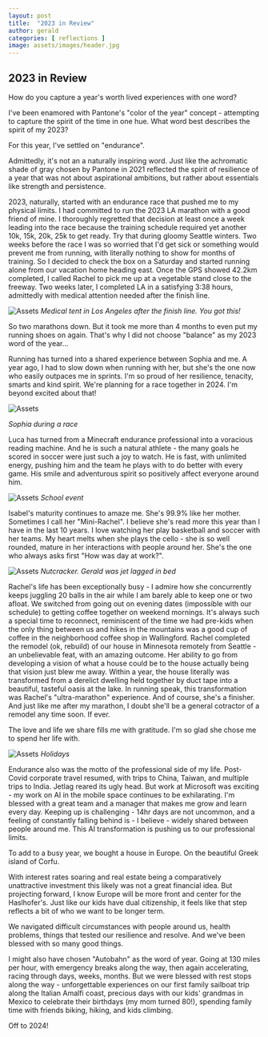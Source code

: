 ```yaml
---
layout: post
title:  "2023 in Review"
author: gerald
categories: [ reflections ]
image: assets/images/header.jpg
---
```


2023 in Review
---

How do you capture a year's worth lived experiences with one word? 

I've been enamored with Pantone's "color of the year" concept - attempting to capture the spirit of the time in one hue. What word best describes the spirit of my 2023? 

For this year, I've settled on "endurance".

Admittedly, it's not an a naturally inspiring word. Just like the achromatic shade of gray chosen by Pantone in 2021 reflected the spirit of resilience of a year that was not about aspirational ambitions, but rather about essentials like strength and persistence.

2023, naturally, started with an endurance race that pushed me to my physical limits. I had committed to run the 2023 LA marathon with a good friend of mine. I thoroughly regretted that decision at least once a week leading into the race because the training schedule required yet another 10k, 15k, 20k, 25k to get ready. Try that during gloomy Seattle winters. Two weeks before the race I was so worried that I'd get sick or something would prevent me from running, with literally nothing to show for months of training. So I decided to check the box on a Saturday and started running alone from our vacation home heading east. Once the GPS showed 42.2km completed, I called Rachel to pick me up at a vegetable stand close to the freeway. Two weeks later, I completed LA in a satisfying 3:38 hours, admittedly with medical attention needed after the finish line.

![Assets](/assets/images/marathon.jpg)
_Medical tent in Los Angeles after the finish line. You got this!_


So two marathons down. But it took me more than 4 months to even put my running shoes on again. That's why I did not choose "balance" as my 2023 word of the year...

Running has turned into a shared experience between Sophia and me. A year ago, I had to slow down when running with her, but she's the one now who easily outpaces me in sprints. I'm so proud of her resilience, tenacity, smarts and kind spirit. We're planning for a race together in 2024. I'm beyond excited about that! 

![Assets](/assets/images/sophiarun.jpg)

_Sophia during a race_


Luca has turned from a Minecraft endurance professional into a voracious reading machine. And he is such a natural athlete - the many goals he scored in soccer were just such a joy to watch. He is fast, with unlimited energy, pushing him and the team he plays with to do better with every game. His smile and adventurous spirit so positively affect everyone around him.

![Assets](/assets/images/family3.jpg)
_School event_


Isabel's maturity continues to amaze me. She's 99.9% like her mother. Sometimes I call her "Mini-Rachel". I believe she's read more this year than I have in the last 10 years. I love watching her play basketball and soccer with her teams. My heart melts when she plays the cello - she is so well rounded, mature in her interactions with people around her. She's the one who always asks first "How was day at work?".

![Assets](/assets/images/family1.jpg)
_Nutcracker. Gerald was jet lagged in bed_


Rachel's life has been exceptionally busy - I admire how she concurrently keeps juggling 20 balls in the air while I am barely able to keep one or two afloat. We switched from going out on evening dates (impossible with our schedule) to getting coffee together on weekend mornings. It's always such a special time to reconnect, reminiscent of the time we had pre-kids when the only thing between us and hikes in the mountains was a good cup of coffee in the neighborhood coffee shop in Wallingford. Rachel completed the remodel (ok, rebuild) of our house in Minnesota remotely from Seattle - an unbelievable feat, with an amazing outcome. Her ability to go from developing a vision of what a house could be to the house actually being that vision just blew me away. Within a year, the house literally was transformed from a derelict dwelling held together by duct tape into a beautiful, tasteful oasis at the lake. In running speak, this transformation was Rachel's "ultra-marathon" experience. And of course, she's a finisher. And just like me after my marathon, I doubt she'll be a general cotractor of a remodel any time soon. If ever.

The love and life we share fills me with gratitude. I'm so glad she chose me to spend her life with.

![Assets](/assets/images/family4.jpg)
_Holidays_

Endurance also was the motto of the professional side of my life. Post-Covid corporate travel resumed, with trips to China, Taiwan, and multiple trips to India. Jetlag reared its ugly head. But work at Microsoft was exciting - my work on AI in the mobile space continues to be exhilarating. I'm blessed with a great team and a manager that makes me grow and learn every day. Keeping up is challenging - 14hr days are not uncommon, and a feeling of constantly falling behind is - I believe - widely shared between people around me. This AI transformation is pushing us to our professional limits.

To add to a busy year, we bought a house in Europe. On the beautiful Greek island of Corfu.

With interest rates soaring and real estate being a comparatively unattractive investment this likely was not a great financial idea. But projecting forward, I know Europe will be more front and center for the Haslhofer's. Just like our kids have dual citizenship, it feels like that step reflects a bit of who we want to be longer term. 

We navigated difficult circumstances with people around us, health problems, things that tested our resilience and resolve. And we've been blessed with so many good things.

I might also have chosen "Autobahn" as the word of year. Going at 130 miles per hour, with emergency breaks along the way, then again accelerating, racing through days, weeks, months. But we were blessed with rest stops along the way - unforgettable experiences on our first family sailboat trip along the Italian Amalfi coast, precious days with our kids' grandmas in Mexico to celebrate their birthdays (my mom turned 80!), spending family time with friends biking, hiking, and kids climbing. 

Off to 2024!